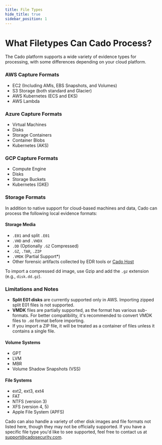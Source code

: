 ```yaml
---
title: File Types
hide_title: true
sidebar_position: 1
---
```


# What Filetypes Can Cado Process?

The Cado platform supports a wide variety of evidence types for processing, with some differences depending on your cloud platform.

### AWS Capture Formats
- EC2 (Including AMIs, EBS Snapshots, and Volumes)
- S3 Storage (both standard and Glacier)
- AWS Kubernetes (ECS and EKS)
- AWS Lambda

### Azure Capture Formats
- Virtual Machines
- Disks
- Storage Containers
- Container Blobs
- Kubernetes (AKS)

### GCP Capture Formats
- Compute Engine
- Disks
- Storage Buckets
- Kubernetes (GKE)

### Storage Formats

In addition to native support for cloud-based machines and data, Cado can process the following local evidence formats:

#### Storage Media
- `.E01` and split `.E01`
- `.VHD` and `.VHDX`
- `.DD` (Optionally `.GZ` Compressed)
- `.GZ`, `.TAR`, `.ZIP`
- `.VMDK` (Partial Support*)
- Other forensic artifacts collected by EDR tools or [Cado Host](/cado/discovery-import/cado-host/intro)

To import a compressed dd image, use Gzip and add the `.gz` extension (e.g., `disk.dd.gz`).

### Limitations and Notes
- **Split E01 disks** are currently supported only in AWS. Importing zipped split E01 files is not supported.
- **VMDK** files are partially supported, as the format has various sub-formats. For better compatibility, it's recommended to convert VMDK files to `.dd` format before importing.
- If you import a ZIP file, it will be treated as a container of files unless it contains a single file.

#### Volume Systems
- GPT
- LVM
- MBR
- Volume Shadow Snapshots (VSS)

#### File Systems
- ext2, ext3, ext4
- FAT
- NTFS (version 3)
- XFS (version 4, 5)
- Apple File System (APFS)

Cado can also handle a variety of other disk images and file formats not listed here, though they may not be officially supported. If you have a specific file type you'd like to see supported, feel free to contact us at support@cadosecurity.com.